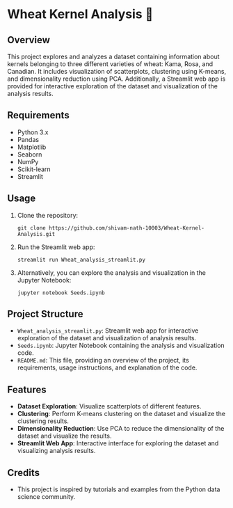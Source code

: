 # Wheat Kernel Analysis 🌾

## Overview
This project explores and analyzes a dataset containing information about kernels belonging to three different varieties of wheat: Kama, Rosa, and Canadian. It includes visualization of scatterplots, clustering using K-means, and dimensionality reduction using PCA. Additionally, a Streamlit web app is provided for interactive exploration of the dataset and visualization of the analysis results.

## Requirements
- Python 3.x
- Pandas
- Matplotlib
- Seaborn
- NumPy
- Scikit-learn
- Streamlit

## Usage
1. Clone the repository:

    ```
    git clone https://github.com/shivam-nath-10003/Wheat-Kernel-Analysis.git
    ```

2. Run the Streamlit web app:

    ```
    streamlit run Wheat_analysis_streamlit.py
    ```

3. Alternatively, you can explore the analysis and visualization in the Jupyter Notebook:

    ```
    jupyter notebook Seeds.ipynb
    ```

## Project Structure
- `Wheat_analysis_streamlit.py`: Streamlit web app for interactive exploration of the dataset and visualization of analysis results.
- `Seeds.ipynb`: Jupyter Notebook containing the analysis and visualization code.
- `README.md`: This file, providing an overview of the project, its requirements, usage instructions, and explanation of the code.

## Features
- **Dataset Exploration**: Visualize scatterplots of different features.
- **Clustering**: Perform K-means clustering on the dataset and visualize the clustering results.
- **Dimensionality Reduction**: Use PCA to reduce the dimensionality of the dataset and visualize the results.
- **Streamlit Web App**: Interactive interface for exploring the dataset and visualizing analysis results.

## Credits
- This project is inspired by tutorials and examples from the Python data science community.

